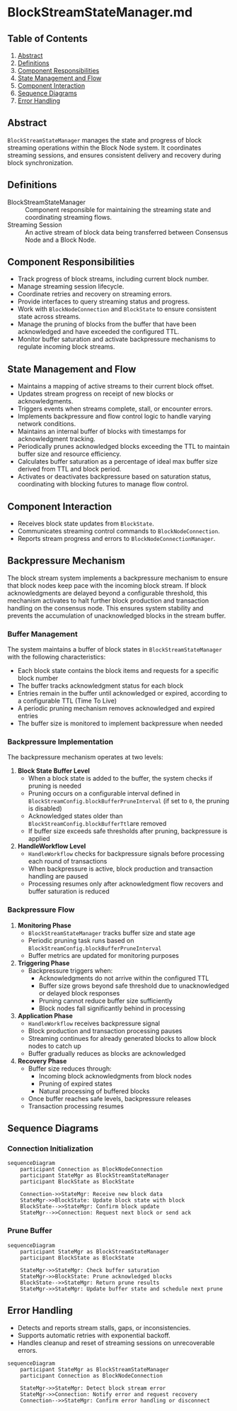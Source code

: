# BlockStreamStateManager.md

## Table of Contents

1. [Abstract](#abstract)
2. [Definitions](#definitions)
3. [Component Responsibilities](#component-responsibilities)
4. [State Management and Flow](#state-management-and-flow)
5. [Component Interaction](#component-interaction)
6. [Sequence Diagrams](#sequence-diagrams)
7. [Error Handling](#error-handling)

## Abstract

`BlockStreamStateManager` manages the state and progress of block streaming operations
within the Block Node system. It coordinates streaming sessions,
and ensures consistent delivery and recovery during block synchronization.

## Definitions

<dl>
<dt>BlockStreamStateManager</dt>
<dd>Component responsible for maintaining the streaming state and coordinating streaming flows.</dd>

<dt>Streaming Session</dt>
<dd>An active stream of block data being transferred between Consensus Node and a Block Node.</dd>
</dl>

## Component Responsibilities

- Track progress of block streams, including current block number.
- Manage streaming session lifecycle.
- Coordinate retries and recovery on streaming errors.
- Provide interfaces to query streaming status and progress.
- Work with `BlockNodeConnection` and `BlockState` to ensure consistent state across streams.
- Manage the pruning of blocks from the buffer that have been acknowledged and have exceeded the configured TTL.
- Monitor buffer saturation and activate backpressure mechanisms to regulate incoming block streams.

## State Management and Flow

- Maintains a mapping of active streams to their current block offset.
- Updates stream progress on receipt of new blocks or acknowledgments.
- Triggers events when streams complete, stall, or encounter errors.
- Implements backpressure and flow control logic to handle varying network conditions.
- Maintains an internal buffer of blocks with timestamps for acknowledgment tracking.
- Periodically prunes acknowledged blocks exceeding the TTL to maintain buffer size and resource efficiency.
- Calculates buffer saturation as a percentage of ideal max buffer size derived from TTL and block period.
- Activates or deactivates backpressure based on saturation status, coordinating with blocking futures to manage flow control.

## Component Interaction

- Receives block state updates from `BlockState`.
- Communicates streaming control commands to `BlockNodeConnection`.
- Reports stream progress and errors to `BlockNodeConnectionManager`.

## Backpressure Mechanism

The block stream system implements a backpressure mechanism to ensure that block nodes keep pace with the incoming block stream.
If block acknowledgments are delayed beyond a configurable threshold, this mechanism activates to halt further block production and transaction handling on the consensus node.
This ensures system stability and prevents the accumulation of unacknowledged blocks in the stream buffer.

### Buffer Management

The system maintains a buffer of block states in `BlockStreamStateManager` with the following characteristics:

- Each block state contains the block items and requests for a specific block number
- The buffer tracks acknowledgment status for each block
- Entries remain in the buffer until acknowledged or expired, according to a configurable TTL (Time To Live)
- A periodic pruning mechanism removes acknowledged and expired entries
- The buffer size is monitored to implement backpressure when needed

### Backpressure Implementation

The backpressure mechanism operates at two levels:

1. **Block State Buffer Level**
   - When a block state is added to the buffer, the system checks if pruning is needed
   - Pruning occurs on a configurable interval defined in `BlockStreamConfig.blockBufferPruneInterval` (if set to `0`, the pruning is disabled)
   - Acknowledged states older than `BlockStreamConfig.blockBufferTtl`are removed
   - If buffer size exceeds safe thresholds after pruning, backpressure is applied
2. **HandleWorkflow Level**
   - `HandleWorkflow` checks for backpressure signals before processing each round of transactions
   - When backpressure is active, block production and transaction handling are paused
   - Processing resumes only after acknowledgment flow recovers and buffer saturation is reduced

### Backpressure Flow

1. **Monitoring Phase**
   - `BlockStreamStateManager` tracks buffer size and state age
   - Periodic pruning task runs based on `BlockStreamConfig.blockBufferPruneInterval`
   - Buffer metrics are updated for monitoring purposes
2. **Triggering Phase**
   - Backpressure triggers when:
     - Acknowledgments do not arrive within the configured TTL
     - Buffer size grows beyond safe threshold due to unacknowledged or delayed block responses
     - Pruning cannot reduce buffer size sufficiently
     - Block nodes fall significantly behind in processing
3. **Application Phase**
   - `HandleWorkflow` receives backpressure signal
   - Block production and transaction processing pauses
   - Streaming continues for already generated blocks to allow block nodes to catch up
   - Buffer gradually reduces as blocks are acknowledged
4. **Recovery Phase**
   - Buffer size reduces through:
     - Incoming block acknowledgments from block nodes
     - Pruning of expired states
     - Natural processing of buffered blocks
   - Once buffer reaches safe levels, backpressure releases
   - Transaction processing resumes

## Sequence Diagrams

### Connection Initialization

```mermaid
sequenceDiagram
    participant Connection as BlockNodeConnection
    participant StateMgr as BlockStreamStateManager
    participant BlockState as BlockState

    Connection->>StateMgr: Receive new block data
    StateMgr->>BlockState: Update block state with block
    BlockState-->>StateMgr: Confirm block update
    StateMgr-->>Connection: Request next block or send ack
```

### Prune Buffer

```mermaid
sequenceDiagram
    participant StateMgr as BlockStreamStateManager
    participant BlockState as BlockState

    StateMgr->>StateMgr: Check buffer saturation
    StateMgr->>BlockState: Prune acknowledged blocks
    BlockState-->>StateMgr: Return prune results
    StateMgr->>StateMgr: Update buffer state and schedule next prune
```

## Error Handling

- Detects and reports stream stalls, gaps, or inconsistencies.
- Supports automatic retries with exponential backoff.
- Handles cleanup and reset of streaming sessions on unrecoverable errors.

```mermaid
sequenceDiagram
    participant StateMgr as BlockStreamStateManager
    participant Connection as BlockNodeConnection

    StateMgr->>StateMgr: Detect block stream error
    StateMgr->>Connection: Notify error and request recovery
    Connection-->>StateMgr: Confirm error handling or disconnect
```
